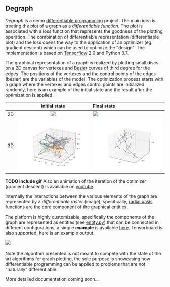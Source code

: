## Degraph
*Degraph* is a demo [differentiable programming](https://en.wikipedia.org/wiki/Differentiable_programming) project.
The main idea is treating the plot of a [graph](https://en.wikipedia.org/wiki/Graph_%28discrete_mathematics%29) as a *differentiable function*.
The plot is associated with a loss function that represents the goodness of the plotting operation.
The combination of differentiable representation (differentiable plot) and the loss opens the way to the application of
an optimizer (eg. gradient descent) which can be used to optimize the "design".
The implementation is based on [Tensorflow](https://www.tensorflow.org/) 2.0 and Python 3.7.

The graphical representation of a graph is realized by plotting small discs on a 2D canvas for vertexes and
[Bezier](https://en.wikipedia.org/wiki/B%C3%A9zier_curve) curves of third degree for the edges.
The positions of the vertexes and the control points of the edges (bezier) are the variables of the model.
The optimization process starts with a graph where the vertexes and edges control points are initialized randomly, here
is an example of the initial state and the result after the optimization is applied.

|    |Initial state                      |Final state 
|---:|:---------------------------------:|:---------------------------------
| 2D | ![](doc/images/eg1_plot_init.png) | ![](doc/images/eg1_plot_end.png)
| 3D | ![](doc/images/eg2_plot_init.png) | ![](doc/images/eg2_plot_end.png)


**TODO include gif**
Also an animation of the iteration of the optimizer (gradient descent) is available on [youtube](https://youtu.be/vmNoHZ1yCak).

Internally the interactions between the various elements of the graph are represented by a *differentiable raster* (image),
specifically, [radial basis functions](https://en.wikipedia.org/wiki/Radial_basis_function) are the core component of
the graphical entities. 

The platform is highly customizable, specifically the components of the graph are represented as entities
(see [entity.py](degraph/entity.py)) that can be connected in different configurations,
a simple **example** is available [here](model1.ipynb).
Tensorboard is also supported, here is an example output.

![](doc/images/tb-example.png)

Note the algorithm presented is not meant to compete with the state of the art algorithms for graph plotting, the sole purpose
is showcasing how differentiable programming can be applied to problems that are not "naturally" differentiable.

More detailed documentation coming soon...

